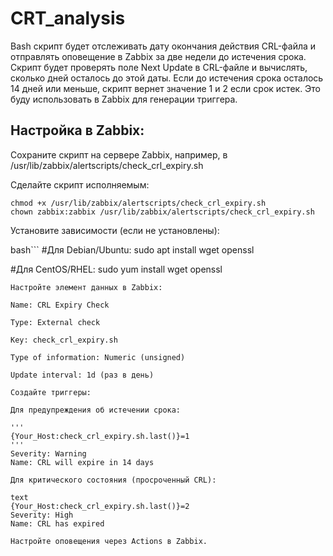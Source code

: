 # CRT_analysis
Bash скрипт будет отслеживать дату окончания действия CRL-файла и отправлять оповещение в Zabbix за две недели до истечения срока.
Скрипт будет проверять поле Next Update в CRL-файле и вычислять, сколько дней осталось до этой даты. Если до истечения срока осталось 14 дней или меньше, скрипт вернет значение 1 и 2 если срок истек. Это буду использовать в Zabbix для генерации триггера.

## Настройка в Zabbix:
Сохраните скрипт на сервере Zabbix, например, в /usr/lib/zabbix/alertscripts/check_crl_expiry.sh

Сделайте скрипт исполняемым:

```
chmod +x /usr/lib/zabbix/alertscripts/check_crl_expiry.sh
chown zabbix:zabbix /usr/lib/zabbix/alertscripts/check_crl_expiry.sh
```
Установите зависимости (если не установлены):

bash```
#Для Debian/Ubuntu:
sudo apt install wget openssl

#Для CentOS/RHEL:
sudo yum install wget openssl
```
Настройте элемент данных в Zabbix:

Name: CRL Expiry Check

Type: External check

Key: check_crl_expiry.sh

Type of information: Numeric (unsigned)

Update interval: 1d (раз в день)

Создайте триггеры:

Для предупреждения об истечении срока:

'''
{Your_Host:check_crl_expiry.sh.last()}=1
'''
Severity: Warning
Name: CRL will expire in 14 days

Для критического состояния (просроченный CRL):

text
{Your_Host:check_crl_expiry.sh.last()}=2
Severity: High
Name: CRL has expired

Настройте оповещения через Actions в Zabbix.
